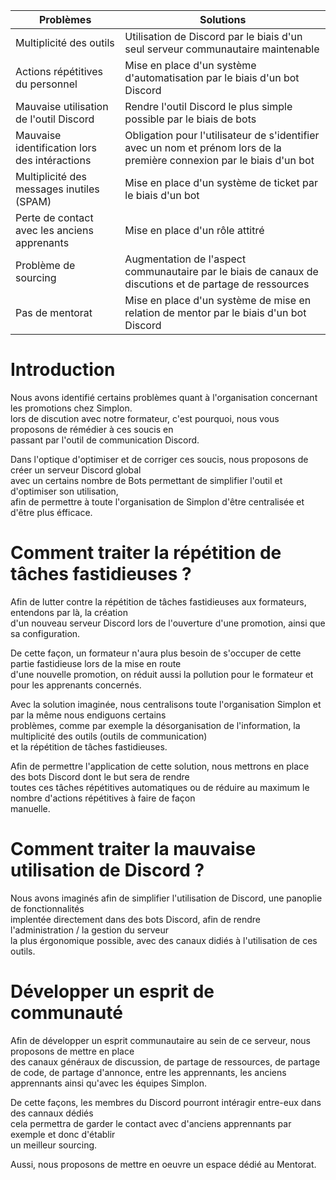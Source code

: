 | Problèmes                                     | Solutions                                                                                                               |
| --------------------------------------------- | ----------------------------------------------------------------------------------------------------------------------- |
| Multiplicité des outils                       | Utilisation de Discord par le biais d'un seul serveur communautaire maintenable                                         |
| Actions répétitives du personnel              | Mise en place d'un système d'automatisation par le biais d'un bot Discord                                               |
| Mauvaise utilisation de l'outil Discord       | Rendre l'outil Discord le plus simple possible par le biais de bots                                                     |
| Mauvaise identification lors des intéractions | Obligation pour l'utilisateur de s'identifier avec un nom et prénom lors de la première connexion par le biais d'un bot |
| Multiplicité des messages inutiles (SPAM)     | Mise en place d'un système de ticket par le biais d'un bot                                                              |
| Perte de contact avec les anciens apprenants  | Mise en place d'un rôle attitré                                                                                         |
| Problème de sourcing                          | Augmentation de l'aspect communautaire par le biais de canaux de discutions et de partage de ressources                 |
| Pas de mentorat                               | Mise en place d'un système de mise en relation de mentor par le biais d'un bot Discord                                  |

# Introduction

Nous avons identifié certains problèmes quant à l'organisation concernant les promotions chez Simplon.<br>
lors de discution avec notre formateur, c'est pourquoi, nous vous proposons de rémédier à ces soucis en<br>
passant par l'outil de communication Discord.<br>

Dans l'optique d'optimiser et de corriger ces soucis, nous proposons de créer un serveur Discord global<br>
avec un certains nombre de Bots permettant de simplifier l'outil et d'optimiser son utilisation,<br>
afin de permettre à toute l'organisation de Simplon d'être centralisée et d'être plus éfficace.<br>

# Comment traiter la répétition de tâches fastidieuses ?

Afin de lutter contre la répétition de tâches fastidieuses aux formateurs, entendons par là, la création<br>
d'un nouveau serveur Discord lors de l'ouverture d'une promotion, ainsi que sa configuration.<br>

De cette façon, un formateur n'aura plus besoin de s'occuper de cette partie fastidieuse lors de la mise en route<br>
d'une nouvelle promotion, on réduit aussi la pollution pour le formateur et pour les apprenants concernés.<br>

Avec la solution imaginée, nous centralisons toute l'organisation Simplon et par la même nous endiguons certains<br>
problèmes, comme par exemple la désorganisation de l'information, la multiplicité des outils (outils de communication)<br>
et la répétition de tâches fastidieuses.<br>

Afin de permettre l'application de cette solution, nous mettrons en place des bots Discord dont le but sera de rendre<br>
toutes ces tâches répétitives automatiques ou de réduire au maximum le nombre d'actions répétitives à faire de façon<br>
manuelle.<br>

# Comment traiter la mauvaise utilisation de Discord ?

Nous avons imaginés afin de simplifier l'utilisation de Discord, une panoplie de fonctionnalités<br>
implentée directement dans des bots Discord, afin de rendre l'administration / la gestion du serveur<br>
la plus érgonomique possible, avec des canaux didiés à l'utilisation de ces outils.<br>

# Développer un esprit de communauté

Afin de développer un esprit communautaire au sein de ce serveur, nous proposons de mettre en place<br>
des canaux généraux de discussion, de partage de ressources, de partage de code, de partage d'annonce,
entre les apprennants, les anciens apprennants ainsi qu'avec les équipes Simplon.<br>

De cette façons, les membres du Discord pourront intéragir entre-eux dans des cannaux dédiés<br>
cela permettra de garder le contact avec d'anciens apprennants par exemple et donc d'établir<br>
un meilleur sourcing.<br>

Aussi, nous proposons de mettre en oeuvre un espace dédié au Mentorat.<br>